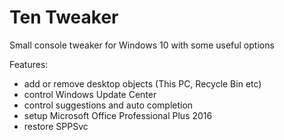 # Ten Tweaker
Small console tweaker for Windows 10 with some useful options

Features:
- add or remove desktop objects (This PC, Recycle Bin etc)
- control Windows Update Center
- control suggestions and auto completion
- setup Microsoft Office Professional Plus 2016
- restore SPPSvc

<!-- - gpedit.msc in Windows 10 Home -->
